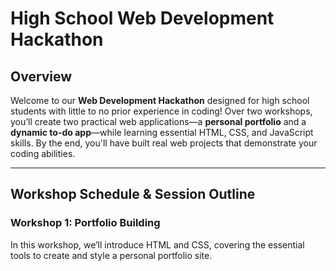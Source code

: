 # High School Web Development Hackathon

## Overview
Welcome to our **Web Development Hackathon** designed for high school students with little to no prior experience in coding! Over two workshops, you’ll create two practical web applications—a **personal portfolio** and a **dynamic to-do app**—while learning essential HTML, CSS, and JavaScript skills. By the end, you'll have built real web projects that demonstrate your coding abilities.

---

## Workshop Schedule & Session Outline

### Workshop 1: Portfolio Building
In this workshop, we’ll introduce HTML and CSS, covering the essential tools to create and style a personal portfolio site.
